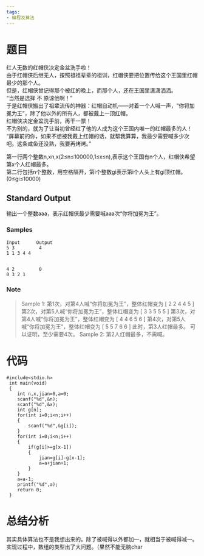 ```yaml
---
tags:
- 编程及算法
---
```


# 题目

红人无数的红帽侠决定金盆洗手啦！<br>
由于红帽侠后继无人，按照祖祖辈辈的祖训，红帽侠要把位置传给这个王国里红帽最少的那个人。<br>
但是，红帽侠曾记得那个被红的晚上，而那个人，还在王国里潇潇洒洒。<br>
“当然是选择 不 原谅他啊！”<br>
于是红帽侠搬出了祖辈流传的神器：红帽自动机——对着一个人喊一声，“你将加冕为王”，除了他以外的所有人，都被戴上一顶红帽。<br>
红帽侠决定金盆洗手前，再干一票！<br>
不为别的，就为了让当初曾经红了他的人成为这个王国内唯一的红帽最多的人！<br>
“屏幕前的你，如果不想被我戴上红帽的话，就帮我算算，我最少需要喊多少次吧。这条咸鱼还没熟，我要再烤烤。”<br>

第一行两个整数n,xn,x(2≤n≤100000,1≤x≤n),表示这个王国有n个人，红帽侠希望第x个人红帽最多。<br>
第二行包括n个整数，用空格隔开，第i个整数gi​表示第i个人头上有gi顶红帽。(0≤gi≤10000)<br>

## Standard Output

输出一个整数aaa，表示红帽侠最少需要喊aaa次“你将加冕为王”。

### Samples

```
Input	   Output
5 3         4
1 1 3 4 4	


4 2         0
0 3 2 1    
```
### Note

>Sample 1:
第1次，对第4人喊“你将加冕为王”，整体红帽变为 [ 2 2 4 4 5 ]
第2次，对第5人喊“你将加冕为王”，整体红帽变为 [ 3 3 5 5 5 ]
第3次，对第4人喊“你将加冕为王”，整体红帽变为 [ 4 4 6 5 6 ]
第4次，对第5人喊“你将加冕为王”，整体红帽变为 [ 5 5 7 6 6 ]
此时，第3人红帽最多。
可以证明，至少需要4次。
Sample 2:
第2人红帽最多，不需喊。

# 代码

```
#include<stdio.h>
 int main(void)
 {
 	int n,x,jian=0,a=0;
	scanf("%d",&n);
	scanf("%d",&x);
	int g[n];
	for(int i=0;i<n;i++)
	{
		scanf("%d",&g[i]);
	}
	for(int i=0;i<n;i++)
	{
		if(g[i]>=g[x-1])
		{
			jian=g[i]-g[x-1];
			a=a+jian+1;
		}
	}
	a=a-1;
	printf("%d",a);
	return 0;
 }
```

# 总结分析

其实具体算法也不是我想出来的。除了被喊得以外都加一，就相当于被喊得减一。
实现过程中，数组的类型出了大问题。（果然不能无脑char
